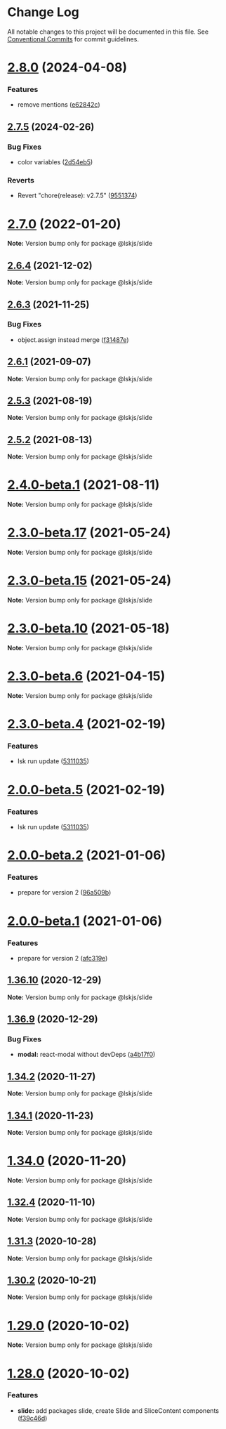 # Change Log

All notable changes to this project will be documented in this file.
See [Conventional Commits](https://conventionalcommits.org) for commit guidelines.

# [2.8.0](https://github.com/lskjs/ux/compare/v2.7.8...v2.8.0) (2024-04-08)


### Features

* remove mentions ([e62842c](https://github.com/lskjs/ux/commit/e62842c55ad14b3c4462d2797c8699f47e8fc963))





## [2.7.5](https://github.com/lskjs/ux/compare/v2.7.4...v2.7.5) (2024-02-26)


### Bug Fixes

* color variables ([2d54eb5](https://github.com/lskjs/ux/commit/2d54eb567dd50825cdd54768ff24af366f74c2fa))


### Reverts

* Revert "chore(release): v2.7.5" ([9551374](https://github.com/lskjs/ux/commit/955137418e6d524bd61c86fd45e6aaf18bb2a01f))





# [2.7.0](https://github.com/lskjs/ux/compare/v2.6.5...v2.7.0) (2022-01-20)

**Note:** Version bump only for package @lskjs/slide





## [2.6.4](https://github.com/lskjs/ux/compare/v2.6.3...v2.6.4) (2021-12-02)

**Note:** Version bump only for package @lskjs/slide





## [2.6.3](https://github.com/lskjs/ux/compare/v2.6.2...v2.6.3) (2021-11-25)


### Bug Fixes

* object.assign instead merge ([f31487e](https://github.com/lskjs/ux/commit/f31487e8a408488c21a378371adfdd5267788c70))





## [2.6.1](https://github.com/lskjs/ux/compare/v2.6.0...v2.6.1) (2021-09-07)

**Note:** Version bump only for package @lskjs/slide





## [2.5.3](https://github.com/lskjs/ux/compare/v2.5.2...v2.5.3) (2021-08-19)

**Note:** Version bump only for package @lskjs/slide





## [2.5.2](https://github.com/lskjs/ux/compare/v2.5.1...v2.5.2) (2021-08-13)

**Note:** Version bump only for package @lskjs/slide





# [2.4.0-beta.1](https://github.com/lskjs/ux/compare/v2.3.0-beta.29...v2.4.0-beta.1) (2021-08-11)

**Note:** Version bump only for package @lskjs/slide





# [2.3.0-beta.17](https://github.com/lskjs/ux/tree/master/packages/slide/compare/v2.3.0-beta.15...v2.3.0-beta.17) (2021-05-24)

**Note:** Version bump only for package @lskjs/slide





# [2.3.0-beta.15](https://github.com/lskjs/ux/tree/master/packages/slide/compare/v2.3.0-beta.13...v2.3.0-beta.15) (2021-05-24)

**Note:** Version bump only for package @lskjs/slide





# [2.3.0-beta.10](https://github.com/lskjs/ux/tree/master/packages/slide/compare/v2.3.0-beta.9...v2.3.0-beta.10) (2021-05-18)

**Note:** Version bump only for package @lskjs/slide





# [2.3.0-beta.6](https://github.com/lskjs/ux/tree/master/packages/slide/compare/v2.3.0-beta.4...v2.3.0-beta.6) (2021-04-15)

**Note:** Version bump only for package @lskjs/slide





# [2.3.0-beta.4](https://github.com/lskjs/ux/tree/master/packages/slide/compare/v2.0.0-beta.4...v2.3.0-beta.4) (2021-02-19)


### Features

* lsk run update ([5311035](https://github.com/lskjs/ux/tree/master/packages/slide/commit/5311035a4a997dba9a2c4c5f10b9e46991756118))





# [2.0.0-beta.5](https://github.com/lskjs/ux/tree/master/packages/slide/compare/v2.0.0-beta.4...v2.0.0-beta.5) (2021-02-19)


### Features

* lsk run update ([5311035](https://github.com/lskjs/ux/tree/master/packages/slide/commit/5311035a4a997dba9a2c4c5f10b9e46991756118))





# [2.0.0-beta.2](https://github.com/lskjs/ux/tree/master/packages/slide/compare/v2.0.0-beta.1...v2.0.0-beta.2) (2021-01-06)


### Features

* prepare for version 2 ([96a509b](https://github.com/lskjs/ux/tree/master/packages/slide/commit/96a509ba00518803fe27868f19d329561aeaa650))





# [2.0.0-beta.1](https://github.com/lskjs/ux/tree/master/packages/slide/compare/v1.36.10...v2.0.0-beta.1) (2021-01-06)


### Features

* prepare for version 2 ([afc319e](https://github.com/lskjs/ux/tree/master/packages/slide/commit/afc319ec7bb9f1d4236ad02e951f295f6d79a3e9))





## [1.36.10](https://github.com/lskjs/ux/tree/master/packages/slide/compare/v1.36.9...v1.36.10) (2020-12-29)

**Note:** Version bump only for package @lskjs/slide





## [1.36.9](https://github.com/lskjs/ux/tree/master/packages/slide/compare/v1.36.8...v1.36.9) (2020-12-29)


### Bug Fixes

* **modal:** react-modal without devDeps ([a4b17f0](https://github.com/lskjs/ux/tree/master/packages/slide/commit/a4b17f0cb05dcf86a873f05a36a18b0a65d1e273))





## [1.34.2](https://github.com/lskjs/ux/tree/master/packages/slide/compare/v1.34.1...v1.34.2) (2020-11-27)

**Note:** Version bump only for package @lskjs/slide





## [1.34.1](https://github.com/lskjs/ux/tree/master/packages/slide/compare/v1.34.0...v1.34.1) (2020-11-23)

**Note:** Version bump only for package @lskjs/slide





# [1.34.0](https://github.com/lskjs/ux/tree/master/packages/slide/compare/v1.33.0...v1.34.0) (2020-11-20)

**Note:** Version bump only for package @lskjs/slide





## [1.32.4](https://github.com/lskjs/ux/tree/master/packages/slide/compare/v1.32.3...v1.32.4) (2020-11-10)

**Note:** Version bump only for package @lskjs/slide





## [1.31.3](https://github.com/lskjs/ux/tree/master/packages/slide/compare/v1.31.2...v1.31.3) (2020-10-28)

**Note:** Version bump only for package @lskjs/slide





## [1.30.2](https://github.com/lskjs/ux/tree/master/packages/slide/compare/v1.30.1...v1.30.2) (2020-10-21)

**Note:** Version bump only for package @lskjs/slide





# [1.29.0](https://github.com/lskjs/ux/tree/master/packages/slide/compare/v1.28.0...v1.29.0) (2020-10-02)

**Note:** Version bump only for package @lskjs/slide





# [1.28.0](https://github.com/lskjs/ux/tree/master/packages/slide/compare/v1.27.4...v1.28.0) (2020-10-02)


### Features

* **slide:** add packages slide, create Slide and SliceContent components ([f39c46d](https://github.com/lskjs/ux/tree/master/packages/slide/commit/f39c46d1342c5570e019258d78f37fa5aa7f0943))
